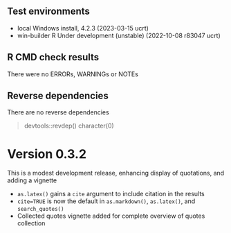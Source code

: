 ## Test environments
* local Windows install, 4.2.3 (2023-03-15 ucrt)
* win-builder R Under development (unstable) (2022-10-08 r83047 ucrt)

## R CMD check results

There were no ERRORs, WARNINGs or NOTEs

## Reverse dependencies

There are no reverse dependencies

> devtools::revdep()
character(0)

# Version 0.3.2

This is a modest development release, enhancing display of quotations, and adding a vignette

- `as.latex()` gains a `cite` argument to include citation in the results
- `cite=TRUE` is now the default in `as.markdown()`, `as.latex()`, and  `search_quotes()`
- Collected quotes vignette added for complete overview of quotes collection

